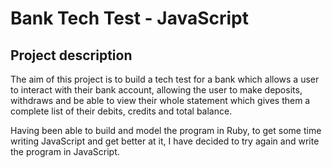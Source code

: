 # Bank Tech Test - JavaScript

## Project description
The aim of this project is to build a tech test for a bank which allows a user to interact with their bank account, allowing the user to make deposits, withdraws and be able to view their whole statement which gives them a complete list of their debits, credits and total balance.

Having been able to build and model the program in Ruby, to get some time writing JavaScript and get better at it, I have decided to try again and write the program in JavaScript.
